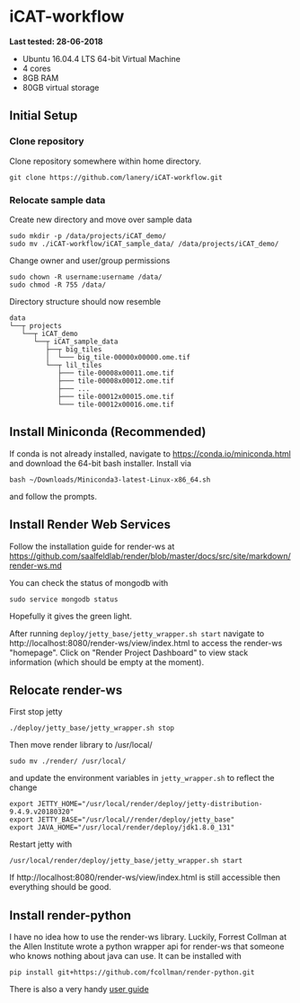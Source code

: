 # iCAT-workflow
**Last tested: 28-06-2018**
* Ubuntu 16.04.4 LTS 64-bit Virtual Machine
* 4 cores
* 8GB RAM
* 80GB virtual storage

## Initial Setup

### Clone repository
Clone repository somewhere within home directory.
```
git clone https://github.com/lanery/iCAT-workflow.git
```

### Relocate sample data
Create new directory and move over sample data
```
sudo mkdir -p /data/projects/iCAT_demo/
sudo mv ./iCAT-workflow/iCAT_sample_data/ /data/projects/iCAT_demo/
```

Change owner and user/group permissions
```
sudo chown -R username:username /data/
sudo chmod -R 755 /data/
```

Directory structure should now resemble
```
data
└──┬ projects
   └──┬ iCAT_demo
      └──┬ iCAT_sample_data
         ├──┬ big_tiles
         │  └─── big_tile-00000x00000.ome.tif
         └──┬ lil_tiles
            ├─── tile-00008x00011.ome.tif
            ├─── tile-00008x00012.ome.tif
            ├─── ...
            ├─── tile-00012x00015.ome.tif
            └─── tile-00012x00016.ome.tif

```

## Install Miniconda (Recommended)
If conda is not already installed, navigate to https://conda.io/miniconda.html and download the 64-bit bash installer. Install via
```
bash ~/Downloads/Miniconda3-latest-Linux-x86_64.sh
```
and follow the prompts.

## Install Render Web Services
Follow the installation guide for render-ws at
https://github.com/saalfeldlab/render/blob/master/docs/src/site/markdown/render-ws.md

You can check the status of mongodb with
```
sudo service mongodb status
```
Hopefully it gives the green light.

After running `deploy/jetty_base/jetty_wrapper.sh start` navigate to http://localhost:8080/render-ws/view/index.html to access the render-ws "homepage". Click on "Render Project Dashboard" to view stack information (which should be empty at the moment).

## Relocate render-ws
First stop jetty
```
./deploy/jetty_base/jetty_wrapper.sh stop
```

Then move render library to /usr/local/
```
sudo mv ./render/ /usr/local/
```
and update the environment variables in `jetty_wrapper.sh` to reflect the change
```
export JETTY_HOME="/usr/local/render/deploy/jetty-distribution-9.4.9.v20180320"
export JETTY_BASE="/usr/local//render/deploy/jetty_base"
export JAVA_HOME="/usr/local/render/deploy/jdk1.8.0_131"
```

Restart jetty with
```
/usr/local/render/deploy/jetty_base/jetty_wrapper.sh start
```

If http://localhost:8080/render-ws/view/index.html is still accessible then everything should be good.

## Install render-python
I have no idea how to use the render-ws library. Luckily, Forrest Collman at the Allen Institute wrote a python wrapper api for render-ws that someone who knows nothing about java can use. It can be installed with
```
pip install git+https://github.com/fcollman/render-python.git
```
There is also a very handy [user guide](http://render-python.readthedocs.io/en/latest/guide/index.html)


